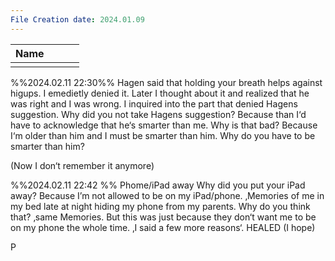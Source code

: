 ```yaml
---
File Creation date: 2024.01.09
---
```


| Name |     |     |     |
| ---- | --- |:--- | --- |
|      |     |     |     |

%%2024.02.11 22:30%%
Hagen said that holding your breath helps against higups. I emedietly denied it. Later I thought about it and realized that he was right and I was wrong. I inquired into the part that denied Hagens suggestion.
Why did you not take Hagens suggestion?
Because than I‘d have to acknowledge that he‘s smarter than me.
Why is that bad?
Because I‘m older than him and I must be smarter than him.
Why do you have to be smarter than him?

(Now I don‘t remember it anymore)

%%2024.02.11 22:42  %%
Phome/iPad away
Why did you put your iPad away?
Because I’m not allowed to be on my iPad/phone. ‚Memories of me in my bed late at night hiding my phone from my parents.
Why do you think that?
‚same Memories.
But this was just because they don‘t want me to be on my phone the whole time. ‚I said a few more reasons‘.
HEALED (I hope)

P